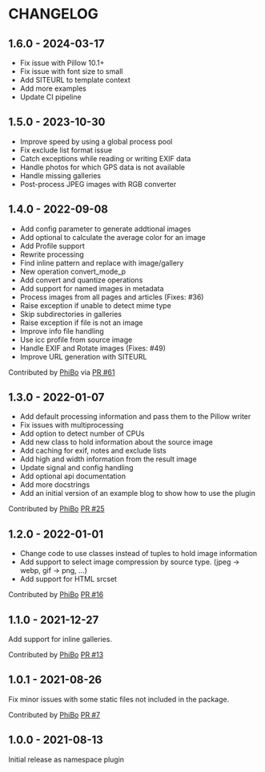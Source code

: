 CHANGELOG
=========

1.6.0 - 2024-03-17
------------------

* Fix issue with Pillow 10.1+
* Fix issue with font size to small
* Add SITEURL to template context
* Add more examples
* Update CI pipeline

1.5.0 - 2023-10-30
------------------

* Improve speed by using a global process pool
* Fix exclude list format issue
* Catch exceptions while reading or writing EXIF data
* Handle photos for which GPS data is not available
* Handle missing galleries
* Post-process JPEG images with RGB converter

1.4.0 - 2022-09-08
------------------

- Add config parameter to generate addtional images
- Add optional to calculate the average color for an image
- Add Profile support
- Rewrite processing
- Find inline pattern and replace with image/gallery
- New operation convert_mode_p
- Add convert and quantize operations
- Add support for named images in metadata
- Process images from all pages and articles (Fixes: #36)
- Raise exception if unable to detect mime type
- Skip subdirectories in galleries
- Raise exception if file is not an image
- Improve info file handling
- Use icc profile from source image
- Handle EXIF and Rotate images (Fixes: #49)
- Improve URL generation with SITEURL

Contributed by [PhiBo](https://github.com/phibos) via [PR #61](https://github.com/pelican-plugins/photos/pull/61/)


1.3.0 - 2022-01-07
------------------

- Add default processing information and pass them to the Pillow writer
- Fix issues with multiprocessing
- Add option to detect number of CPUs
- Add new class to hold information about the source image
- Add caching for exif, notes and exclude lists
- Add high and width information from the result image
- Update signal and config handling
- Add optional api documentation
- Add more docstrings
- Add an initial version of an example blog to show how to use the plugin

Contributed by [PhiBo](https://github.com/phibos) [PR #25](https://github.com/pelican-plugins/photos/pull/25/)


1.2.0 - 2022-01-01
------------------

- Change code to use classes instead of tuples to hold image information
- Add support to select image compression by source type. (jpeg -> webp, gif -> png, ...)
- Add support for HTML srcset

Contributed by [PhiBo](https://github.com/phibos) [PR #16](https://github.com/pelican-plugins/photos/pull/16/)


1.1.0 - 2021-12-27
------------------

Add support for inline galleries.

Contributed by [PhiBo](https://github.com/phibos) [PR #13](https://github.com/pelican-plugins/photos/pull/13/)


1.0.1 - 2021-08-26
------------------

Fix minor issues with some static files not included in the package.

Contributed by [PhiBo](https://github.com/phibos) [PR #7](https://github.com/pelican-plugins/photos/pull/7/)


1.0.0 - 2021-08-13
------------------

Initial release as namespace plugin
